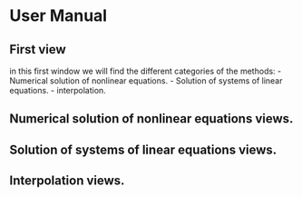 # User Manual

## First view
in this first window we will find the different categories of the methods:
    - Numerical solution of nonlinear equations.
    - Solution of systems of linear equations.
    - interpolation.

## Numerical solution of nonlinear equations views.

## Solution of systems of linear equations views.

## Interpolation views.